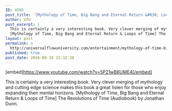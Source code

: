 ```yaml
---
ID: 4595
post_title: '[Mythology of Time, Big Bang and Eternal Return &#038; Loops of Time] The Revolutions of Time (Audiobook)'
author: UfU
post_excerpt: |
  This is certainly a very interesting book. Very clever merging of mythology and cutting edge science makes this book a great listen for those who enjoy expanding their mental horizons.
  [Mythology of Time, Big Bang and Eternal Return & Loops of Time] The Revolutions of Time (Audiobook) by Jonathan Dunn.
layout: post
permalink: >
  http://universalflowuniversity.com/entertainment/mythology-of-time-big-bang-and-eternal-return-loops-of-time-the-revolutions-of-time-audiobook/
published: true
post_date: 2016-08-18 23:32:38
---
```

[embed]https://www.youtube.com/watch?v=5P21wB6UME4[/embed]<br>
<p>This is certainly a very interesting book. Very clever merging of mythology and cutting edge science makes this book a great listen for those who enjoy expanding their mental horizons.
[Mythology of Time, Big Bang and Eternal Return & Loops of Time] The Revolutions of Time (Audiobook) by Jonathan Dunn.</p>